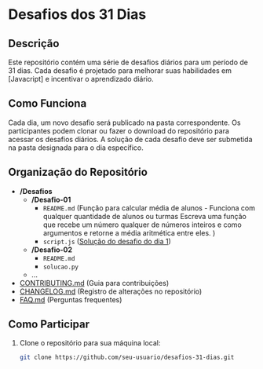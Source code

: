 # Desafios dos 31 Dias

## Descrição

Este repositório contém uma série de desafios diários para um período de 31 dias. Cada desafio é projetado para melhorar suas habilidades em [Javacript] e incentivar o aprendizado diário.

## Como Funciona

Cada dia, um novo desafio será publicado na pasta correspondente. Os participantes podem clonar ou fazer o download do repositório para acessar os desafios diários. A solução de cada desafio deve ser submetida na pasta designada para o dia específico.

## Organização do Repositório

- **/Desafios**
  - **/Desafio-01**
    - `README.md` (Função para calcular média de alunos - Funciona com qualquer quantidade de alunos ou turmas
Escreva uma função que recebe um número qualquer de números inteiros e como argumentos e retorne a média aritmética entre eles.
)
    - `script.js` ([Solução do desafio do dia 1](https://github.com/pedrocarvh/fullstack/tree/main/desafiosJS/desafio-1))
  - **/Desafio-02**
    - `README.md`
    - `solucao.py`
  - ...
- [CONTRIBUTING.md](CONTRIBUTING.md) (Guia para contribuições)
- [CHANGELOG.md](CHANGELOG.md) (Registro de alterações no repositório)
- [FAQ.md](FAQ.md) (Perguntas frequentes)

## Como Participar

1. Clone o repositório para sua máquina local:

   ```bash
   git clone https://github.com/seu-usuario/desafios-31-dias.git




